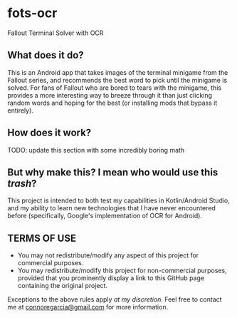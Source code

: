 # fots-ocr
Fallout Terminal Solver with OCR

## What does it do?
This is an Android app that takes images of the terminal minigame from the Fallout series, and recommends the best word to pick until the minigame is solved. For fans of Fallout who are bored to tears with the minigame, this provides a more interesting way to breeze through it than just clicking random words and hoping for the best (or installing mods that bypass it entirely).

## How does it work?
TODO: update this section with some incredibly boring math

## But why make this? I mean who would use this *trash*?
This project is intended to both test my capabilities in Kotlin/Android Studio, and my ability to learn new technologies that I have never encountered before (specifically, Google's implementation of OCR for Android).

## TERMS OF USE
* You may not redistribute/modify any aspect of this project for commercial purposes.
* You may redistribute/modify this project for non-commercial purposes, provided that you prominently display a link to this GitHub page containing the original project.

Exceptions to the above rules apply *at my discretion*. Feel free to contact me at connoregarcia@gmail.com for more information.
